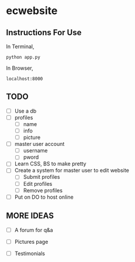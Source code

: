# ecwebsite

## Instructions For Use

In Terminal,

<code>python app.py</code>


In Browser,

<code>localhost:8000</code>

## TODO
- [ ] Use a db
 - [ ] profiles
   - [ ] name
   - [ ] info
   - [ ] picture
 - [ ] master user account
   - [ ] username
   - [ ] pword
- [ ] Learn CSS, BS to make pretty
- [ ] Create a system for master user to edit website
  - [ ] Submit profiles
  - [ ] Edit profiles
  - [ ] Remove profiles
- [ ] Put on DO to host online

## MORE IDEAS
- [ ] A forum for q&a
- [ ] Pictures page
- [ ] Testimonials

